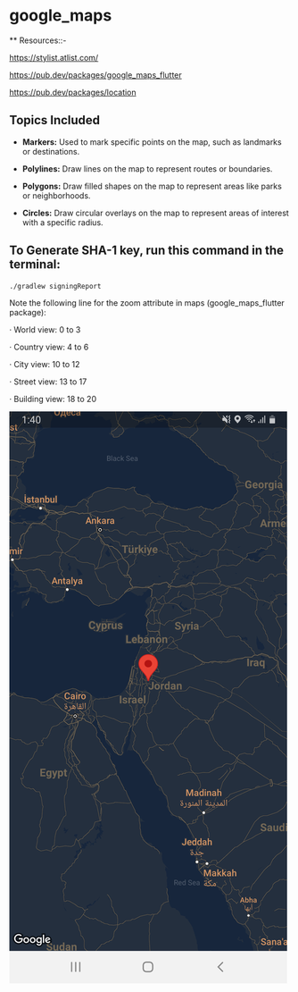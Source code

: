 # google_maps

** Resources::-

https://stylist.atlist.com/

https://pub.dev/packages/google_maps_flutter

https://pub.dev/packages/location

## Topics Included

- **Markers:** Used to mark specific points on the map, such as landmarks or destinations.

- **Polylines:** Draw lines on the map to represent routes or boundaries.

- **Polygons:** Draw filled shapes on the map to represent areas like parks or neighborhoods.

- **Circles:** Draw circular overlays on the map to represent areas of interest with a specific radius.


## To Generate SHA-1 key, run this command in the terminal:

```bash
./gradlew signingReport
``` 

Note the following line for the zoom attribute in maps (google_maps_flutter package):

&middot; World view: 0 to 3

&middot; Country view: 4 to 6

&middot; City view: 10 to 12

&middot; Street view: 13 to 17

&middot; Building view: 18 to 20






![Code Snippet](assets/images/screenshot-1708342812531.png)
